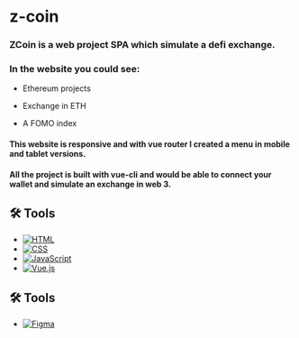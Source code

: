 # z-coin

### ZCoin is a web project SPA which simulate a defi exchange.    

### In the website you could see:

- Ethereum projects

- Exchange in ETH

- A FOMO index

#### This website is responsive and with vue router I created a menu in mobile and tablet versions. 

#### All the project is built with vue-cli and would be able to connect your wallet and simulate an exchange in web 3.

## 🛠 Tools

- [![HTML](https://img.shields.io/badge/html-E34C26?style=for-the-badge&logo=html5&logoColor=F06529&labelColor=000000)]()
- [![CSS](https://img.shields.io/badge/css-66D3FA?style=for-the-badge&logo=css3&logoColor=3C99DC&labelColor=D5F3FE)]()
- [![JavaScript](https://img.shields.io/badge/JavaScript-F0DB4F?style=for-the-badge&logo=javascript&logoColor=F7DF1E&labelColor=323330)]() 
- [![Vue.js](https://img.shields.io/badge/vue.js-101010?style=for-the-badge&logo=vue.js&logoColor=35495E&labelColor=42B883)]() 

## 🛠 Tools

- [![Figma](https://img.shields.io/badge/figma-CB3234?style=for-the-badge&logo=figma&logoColor=CB3234&labelColor=101010)]() 
